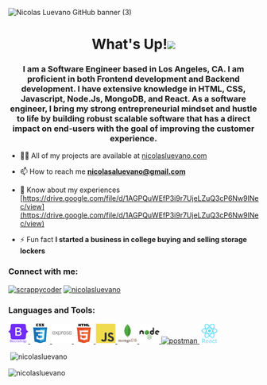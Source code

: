 ![Nicolas Luevano GitHub banner (3)](https://user-images.githubusercontent.com/64442298/110597859-f181d680-8135-11eb-919a-50bc9db16495.gif)


<h1 align="center">What's Up!<img src="https://raw.githubusercontent.com/MartinHeinz/MartinHeinz/master/wave.gif" width="30px"></h1>
<h3 align="center">I am a Software Engineer based in Los Angeles, CA. I am proficient in both Frontend development and Backend development. I have extensive knowledge in HTML, CSS, Javascript, Node.Js, MongoDB, and React. As a software engineer, I bring my strong entrepreneurial mindset and hustle to life by building robust scalable software that has a direct impact on end-users with the goal of improving the customer experience.</h3>

- 👨‍💻 All of my projects are available at [nicolasluevano.com](nicolasluevano.com)

- 📫 How to reach me **nicolasaluevano@gmail.com**

- 📄 Know about my experiences [https://drive.google.com/file/d/1AGPQuWEfP3i9r7UjeLZuQ3cP6Nw9lNec/view](https://drive.google.com/file/d/1AGPQuWEfP3i9r7UjeLZuQ3cP6Nw9lNec/view)

- ⚡ Fun fact **I started a business in college buying and selling storage lockers**

<h3 align="left">Connect with me:</h3>
<p align="left">
<a href="https://twitter.com/scrappycoder" target="blank"><img align="center" src="https://cdn.jsdelivr.net/npm/simple-icons@3.0.1/icons/twitter.svg" alt="scrappycoder" height="30" width="40" /></a>
<a href="https://linkedin.com/in/nicolasluevano" target="blank"><img align="center" src="https://cdn.jsdelivr.net/npm/simple-icons@3.0.1/icons/linkedin.svg" alt="nicolasluevano" height="30" width="40" /></a>
</p>

<h3 align="left">Languages and Tools:</h3>
<p align="left"> <a href="https://getbootstrap.com" target="_blank"> <img src="https://raw.githubusercontent.com/devicons/devicon/master/icons/bootstrap/bootstrap-plain-wordmark.svg" alt="bootstrap" width="40" height="40"/> </a> <a href="https://www.w3schools.com/css/" target="_blank"> <img src="https://raw.githubusercontent.com/devicons/devicon/master/icons/css3/css3-original-wordmark.svg" alt="css3" width="40" height="40"/> </a> <a href="https://expressjs.com" target="_blank"> <img src="https://raw.githubusercontent.com/devicons/devicon/master/icons/express/express-original-wordmark.svg" alt="express" width="40" height="40"/> </a> <a href="https://www.w3.org/html/" target="_blank"> <img src="https://raw.githubusercontent.com/devicons/devicon/master/icons/html5/html5-original-wordmark.svg" alt="html5" width="40" height="40"/> </a> <a href="https://developer.mozilla.org/en-US/docs/Web/JavaScript" target="_blank"> <img src="https://raw.githubusercontent.com/devicons/devicon/master/icons/javascript/javascript-original.svg" alt="javascript" width="40" height="40"/> </a> <a href="https://www.mongodb.com/" target="_blank"> <img src="https://raw.githubusercontent.com/devicons/devicon/master/icons/mongodb/mongodb-original-wordmark.svg" alt="mongodb" width="40" height="40"/> </a> <a href="https://nodejs.org" target="_blank"> <img src="https://raw.githubusercontent.com/devicons/devicon/master/icons/nodejs/nodejs-original-wordmark.svg" alt="nodejs" width="40" height="40"/> </a> <a href="https://postman.com" target="_blank"> <img src="https://www.vectorlogo.zone/logos/getpostman/getpostman-icon.svg" alt="postman" width="40" height="40"/> </a> <a href="https://reactjs.org/" target="_blank"> <img src="https://raw.githubusercontent.com/devicons/devicon/master/icons/react/react-original-wordmark.svg" alt="react" width="40" height="40"/> </a> </p>

<p>&nbsp;<img align="center" src="https://github-readme-stats.vercel.app/api?username=nicolasluevano&show_icons=true&locale=en" alt="nicolasluevano" /></p>

<p><img align="center" src="https://github-readme-streak-stats.herokuapp.com/?user=nicolasluevano&" alt="nicolasluevano" /></p>
